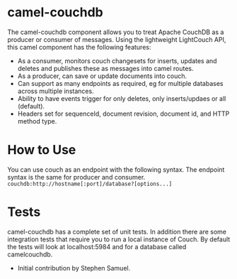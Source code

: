 camel-couchdb
==========

The camel-couchdb component allows you to treat Apache CouchDB as a producer or consumer of messages. Using the lightweight LightCouch API, this camel component has the following features:

* As a consumer, monitors couch changesets for inserts, updates and deletes and publishes these as messages into camel routes.
* As a producer, can save or update documents into couch.
* Can support as many endpoints as required, eg for multiple databases across multiple instances.
* Ability to have events trigger for only deletes, only inserts/updaes or all (default).
* Headers set for sequenceId, document revision, document id, and HTTP method type.

How to Use
==========

You can use couch as an endpoint with the following syntax. The endpoint syntax is the same for producer and consumer.
`couchdb:http://hostname[:port]/database?[options...]`

Tests
=====

camel-couchdb has a complete set of unit tests. In addition there are some integration tests that require you to run a local instance of Couch. By default the tests will look at localhost:5984 and for a database called camelcouchdb.

- Initial contribution by Stephen Samuel.
